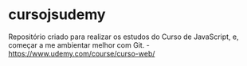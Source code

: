 # cursojsudemy
Repositório criado para realizar os estudos do Curso de JavaScript, e, começar a me ambientar melhor com Git. - https://www.udemy.com/course/curso-web/
